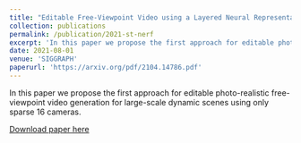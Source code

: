 ```yaml
---
title: "Editable Free-Viewpoint Video using a Layered Neural Representation"
collection: publications
permalink: /publication/2021-st-nerf
excerpt: 'In this paper we propose the first approach for editable photo-realistic free-viewpoint video generation for large-scale dynamic scenes using only sparse 16 cameras. '
date: 2021-08-01
venue: 'SIGGRAPH'
paperurl: 'https://arxiv.org/pdf/2104.14786.pdf'
---
```

In this paper we propose the first approach for editable photo-realistic free-viewpoint video generation for large-scale dynamic scenes using only sparse 16 cameras. 

[Download paper here](https://arxiv.org/pdf/2104.14786.pdf)
